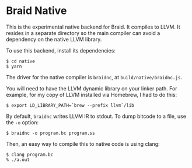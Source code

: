 Braid Native
============

This is the experimental native backend for Braid. It compiles to LLVM. It resides in a separate directory so the main compiler can avoid a dependency on the native LLVM library.

To use this backend, install its dependencies:

    $ cd native
    $ yarn

The driver for the native compiler is `braidnc`, at `build/native/braidnc.js`.

You will need to have the LLVM dynamic library on your linker path. For example, for my copy of LLVM installed via Homebrew, I had to do this:

    $ export LD_LIBRARY_PATH=`brew --prefix llvm`/lib

By default, `braidnc` writes LLVM IR to stdout. To dump bitcode to a file, use the `-o` option:

    $ braidnc -o program.bc program.ss

Then, an easy way to compile this to native code is using clang:

    $ clang program.bc
    % ./a.out

